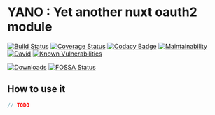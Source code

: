 # YANO : Yet another nuxt oauth2 module

[![Build Status](https://travis-ci.org/YourSoftRun/yet-another-nuxt-oauth2.svg?branch=master)](https://travis-ci.org/YourSoftRun/yet-another-nuxt-oauth2)
[![Coverage Status](https://coveralls.io/repos/github/YourSoftRun/yet-another-nuxt-oauth2/badge.svg?branch=master)](https://coveralls.io/github/YourSoftRun/yet-another-nuxt-oauth2?branch=master)
[![Codacy Badge](https://api.codacy.com/project/badge/Grade/cb024436e1a84097b81775692d38ca8a)](https://www.codacy.com/app/Hugome/yet-another-nuxt-oauth2?utm_source=github.com&amp;utm_medium=referral&amp;utm_content=YourSoftRun/yet-another-nuxt-oauth2&amp;utm_campaign=Badge_Grade)
[![Maintainability](https://api.codeclimate.com/v1/badges/2f19318b8b78081f0506/maintainability)](https://codeclimate.com/github/YourSoftRun/yet-another-nuxt-oauth2/maintainability)
[![David](https://img.shields.io/david/YourSoftRun/yet-another-nuxt-oauth2.svg)](https://david-dm.org/YourSoftRun/yet-another-nuxt-oauth2)
[![Known Vulnerabilities](https://snyk.io/test/github/YourSoftRun/yet-another-nuxt-oauth2/badge.svg)](https://snyk.io/test/github/YourSoftRun/yet-another-nuxt-oauth2)

[![Downloads](https://img.shields.io/npm/dm/yet-another-nuxt-oauth2.svg)](https://www.npmjs.com/package/yet-another-nuxt-oauth2)
[![FOSSA Status](https://app.fossa.io/api/projects/git%2Bgithub.com%2FYourSoftRun%2Fyet-another-nuxt-oauth2.svg?type=shield)](https://app.fossa.io/projects/git%2Bgithub.com%2FYourSoftRun%2Fyet-another-nuxt-oauth2?ref=badge_shield)

## How to use it
```js
// TODO
```
